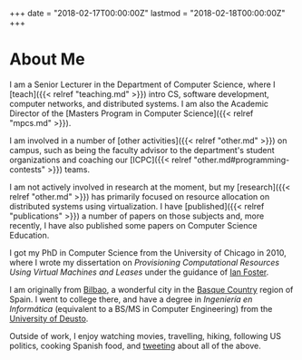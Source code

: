 +++
date = "2018-02-17T00:00:00Z"
lastmod = "2018-02-18T00:00:00Z"
+++

About Me
========

I am a Senior Lecturer in the Department of Computer Science, where I [teach]({{< relref "teaching.md" >}}) intro CS, software development, computer networks, and distributed systems. I am also the Academic Director of the [Masters Program in Computer Science]({{< relref "mpcs.md" >}}). 

I am involved in a number of [other activities]({{< relref "other.md" >}}) on campus, such as being the faculty advisor to the department's student organizations and coaching our [ICPC]({{< relref "other.md#programming-contests" >}}) teams.

I am not actively involved in research at the moment, but my [research]({{< relref "other.md" >}}) has primarily focused on resource allocation on distributed systems using virtualization. I have [published]({{< relref "publications" >}}) a number of papers on those subjects and, more recently, I have also published some papers on Computer Science Education.

I got my PhD in Computer Science from the University of Chicago in 2010, where I wrote my dissertation on *Provisioning Computational Resources Using Virtual Machines and Leases* under the guidance of [Ian Foster](https://www.anl.gov/person/ian-t-foster).

I am originally from [Bilbao](https://en.wikipedia.org/wiki/Bilbao), a wonderful city in the [Basque Country](https://en.wikipedia.org/wiki/Basque_Country_(greater_region)) region of Spain. I went to college there, and have a degree in *Ingeniería en Informática* (equivalent to a BS/MS in Computer Engineering) from the [University of Deusto](http://www.deusto.es/).

Outside of work, I enjoy watching movies, travelling, hiking, following US politics, cooking Spanish food, and [tweeting](https://twitter.com/borjasotomayor) about all of the above.




